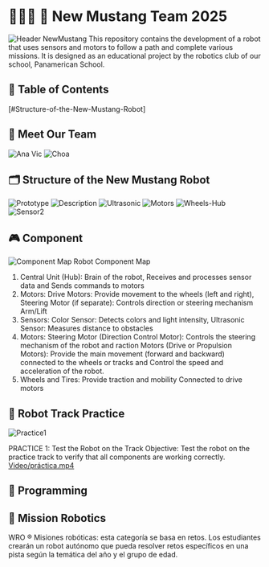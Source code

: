 # 🤖🇵🇦 🐎 New Mustang Team 2025
![Header NewMustang](https://github.com/user-attachments/assets/9bedd96d-4d90-4690-a853-c74f32e8ce53)
This repository contains the development of a robot that uses sensors and motors to follow a path and complete various missions. It is designed as an educational project by the robotics club of our school, Panamerican School.
## 🦾 Table of Contents
[#Structure-of-the-New-Mustang-Robot]
## 🔧 Meet Our Team
![Ana Vic](https://github.com/user-attachments/assets/67f17eb9-cd08-4e34-861a-6b5de21f82f4)
![Choa](https://github.com/user-attachments/assets/f6ca30c8-7844-49a0-aed9-2b8cb8b34baa)

## 🗂 Structure of the New Mustang Robot
![Prototype](https://github.com/user-attachments/assets/6cb657ea-4d41-4950-802b-88867fec96a3)
![Description](https://github.com/user-attachments/assets/f36fc052-006d-41dc-aaa5-b2d17daf594e)
![Ultrasonic](https://github.com/user-attachments/assets/2941ebbc-5b7f-4e76-9492-61b08ed07c74)
![Motors](https://github.com/user-attachments/assets/c4576df7-2ffd-438c-9043-0eac8145208b)
![Wheels-Hub](https://github.com/user-attachments/assets/0c414883-2ced-40e1-b5cd-5224cbeb778d)
![Sensor2](https://github.com/user-attachments/assets/9fe3caab-1c9c-47ff-856e-0709edb62075)

## 🎮 Component
![Component Map](https://github.com/user-attachments/assets/7298b296-3010-4794-9217-b49bc0c5412e)
Robot Component Map
1. Central Unit (Hub): Brain of the robot, Receives and processes sensor data and Sends commands to motors
2. Motors: Drive Motors: Provide movement to the wheels (left and right), Steering Motor (if separate): Controls direction or steering mechanism
Arm/Lift 
3. Sensors: Color Sensor: Detects colors and light intensity, Ultrasonic Sensor: Measures distance to obstacles
4. Motors: Steering Motor (Direction Control Motor):
Controls the steering mechanism of the robot and raction Motors (Drive or Propulsion Motors):
Provide the main movement (forward and backward) connected to the wheels or tracks and Control the speed and acceleration of the robot.
5. Wheels and Tires:
Provide traction and mobility
Connected to drive motors

 ## 🧠 Robot Track Practice
![Practice1](https://github.com/user-attachments/assets/2f6b08c6-20e2-46a2-8ba7-7729f4d60b95)

 PRACTICE 1: Test the Robot on the Track
Objective: Test the robot on the practice track to verify that all components are working correctly.
[Video/práctica.mp4](https://youtube.com/shorts/UFMvW3aFJpc?feature=share)


## 🌺 Programming


## 🚀 Mission Robotics
WRO ® Misiones robóticas: esta categoría se basa en retos.  Los estudiantes crearán  un robot autónomo que pueda resolver retos  específicos en una pista según la temática del año y el grupo de edad.


